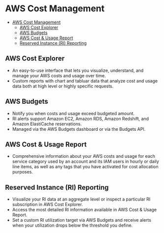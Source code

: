 # AWS Cost Management

- [AWS Cost Management](#aws-cost-management)
  - [AWS Cost Explorer](#aws-cost-explorer)
  - [AWS Budgets](#aws-budgets)
  - [AWS Cost & Usage Report](#aws-cost--usage-report)
  - [Reserved Instance (RI) Reporting](#reserved-instance-ri-reporting)

## AWS Cost Explorer

- An easy-to-use interface that lets you visualize, understand, and manage your AWS costs and usage over time.
- Custom reports with chart and tabluar data that analyze cost and usage data both at high level or highly specific requests.

## AWS Budgets

- Notify you when costs and usage exceed budgeted amount.
- RI alerts support Amazon EC2, Amazon RDS, Amazon Redshift, and Amazon ElastiCache reservations.
- Managed via the AWS Budgets dashboard or via the Budgets API.

## AWS Cost & Usage Report

- Comprehensive information about your AWS costs and usage for each service category used by an account and its IAM users in hourly or daily line items, as well as any tags that you have activated for cost allocation purposes.

## Reserved Instance (RI) Reporting

- Visualize your RI data at an aggregate level or inspect a particular RI subscription in AWS Cost Explorer.
- Access the most detailed RI information available in AWS Cost & Usage Report.
- Set a custom RI utilization target via AWS Budgets and receive alerts when your utilization drops below the threshold you define.
